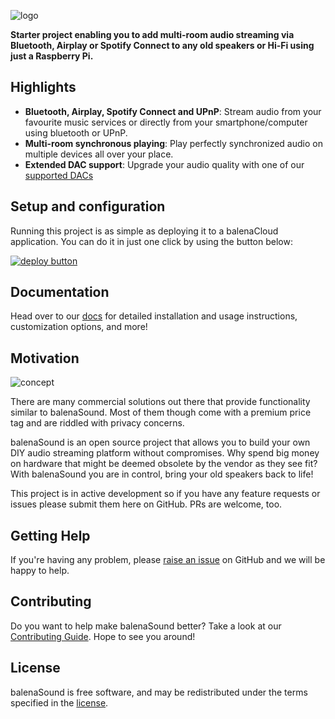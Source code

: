 ![logo](https://raw.githubusercontent.com/balena-io-projects/balena-sound/master/docs/images/balenaSound-logo.png)

**Starter project enabling you to add multi-room audio streaming via Bluetooth, Airplay or Spotify Connect to any old speakers or Hi-Fi using just a Raspberry Pi.**

## Highlights

- **Bluetooth, Airplay, Spotify Connect and UPnP**: Stream audio from your favourite music services or directly from your smartphone/computer using bluetooth or UPnP.
- **Multi-room synchronous playing**: Play perfectly synchronized audio on multiple devices all over your place.
- **Extended DAC support**: Upgrade your audio quality with one of our [supported DACs](https://sound.balenalabs.io/docs/audio-interfaces/#dac-boards)

## Setup and configuration

Running this project is as simple as deploying it to a balenaCloud application. You can do it in just one click by using the button below:

[![deploy button](https://balena.io/deploy.svg)](https://dashboard.balena-cloud.com/deploy?repoUrl=https://github.com/balenalabs/balena-sound&defaultDeviceType=raspberry-pi)

## Documentation

Head over to our [docs](https://sound.balenalabs.io/docs/) for detailed installation and usage instructions, customization options, and more!

## Motivation

![concept](https://raw.githubusercontent.com/balenalabs/balena-sound/master/docs/images/sound.png)

There are many commercial solutions out there that provide functionality similar to balenaSound. Most of them though come with a premium price tag and are riddled with privacy concerns.

balenaSound is an open source project that allows you to build your own DIY audio streaming platform without compromises. Why spend big money on hardware that might be deemed obsolete by the vendor as they see fit? With balenaSound you are in control, bring your old speakers back to life!

This project is in active development so if you have any feature requests or issues please submit them here on GitHub. PRs are welcome, too.

## Getting Help

If you're having any problem, please [raise an issue](https://github.com/balenalabs/balena-sound/issues/new) on GitHub and we will be happy to help.

## Contributing

Do you want to help make balenaSound better? Take a look at our [Contributing Guide](https://sound.balenalabs.io/contributing). Hope to see you around!

## License

balenaSound is free software, and may be redistributed under the terms specified in the [license](https://github.com/balenalabs/balena-sound/blob/master/LICENSE).
